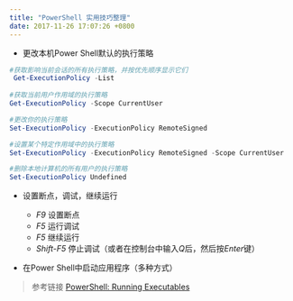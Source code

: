 ```yaml
---
title: "PowerShell 实用技巧整理"
date: 2017-11-26 17:07:26 +0800
---
```


+ 更改本机Power Shell默认的执行策略
```powershell
#获取影响当前会话的所有执行策略，并按优先顺序显示它们
 Get-ExecutionPolicy -List
 
#获取当前用户作用域的执行策略
Get-ExecutionPolicy -Scope CurrentUser

#更改你的执行策略
Set-ExecutionPolicy -ExecutionPolicy RemoteSigned

#设置某个特定作用域中的执行策略
Set-ExecutionPolicy -ExecutionPolicy RemoteSigned -Scope CurrentUser

#删除本地计算机的所有用户的执行策略
Set-ExecutionPolicy Undefined
```

+ 设置断点，调试，继续运行
    + *F9* 设置断点
    + *F5* 运行调试
    + *F5* 继续运行
    + *Shift-F5* 停止调试（或者在控制台中输入*Q*后，然后按*Enter*键）
    

+ 在Power Shell中启动应用程序（多种方式）
> 参考链接
> [PowerShell: Running Executables](https://social.technet.microsoft.com/wiki/contents/articles/7703.powershell-running-executables.aspx)  
